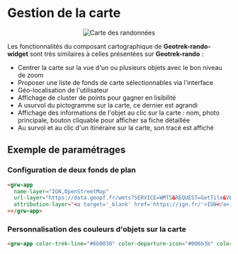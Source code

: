 # Gestion de la carte

<center>
  <a title="Carte des randonnées"><img src="/components/map.png" alt="Carte des randonnées"></a>
</center>

Les fonctionnalités du composant cartographique de **Geotrek-rando-widget** sont très similaires à celles présentées sur **Geotrek-rando** :

- Centrer la carte sur la vue d'un ou plusieurs objets avec le bon niveau de zoom
- Proposer une liste de fonds de carte sélectionnables via l'interface
- Géo-localisation de l'utilisateur
- Affichage de cluster de points pour gagner en lisibilité
- A usurvol du pictogramme sur la carte, ce dernier est agrandi
- Affichage des informations de l'objet au clic sur la carte : nom, photo principale, bouton cliquable pour afficher sa fiche détaillée
- Au survol et au clic d'un itinéraire sur la carte, son tracé est affiché

## Exemple de paramétrages

### Configuration de deux fonds de plan

```html
<grw-app
  name-layer="IGN,OpenStreetMap"
  url-layer="https://data.geopf.fr/wmts?SERVICE=WMTS&REQUEST=GetTile&VERSION=1.0.0&LAYER=GEOGRAPHICALGRIDSYSTEMS.PLANIGNV2&STYLE=normal&FORMAT=image/png&TILEMATRIXSET=PM&TILEMATRIX={z}&TILEROW={y}&TILECOL={x},https://{s}.tile.openstreetmap.org/{z}/{x}/{y}.png"
  attribution-layer="<a target='_blank' href='https://ign.fr/'>IGN</a>,OpenStreetMap"
></grw-app>
```

### Personnalisation des couleurs d'objets sur la carte

```html
<grw-app color-trek-line="#6b0030" color-departure-icon="#006b3b" color-arrival-icon="#85003b" color-sensitive-area="#4974a5" color-poi-icon="#974c6e"></grw-app>
```
